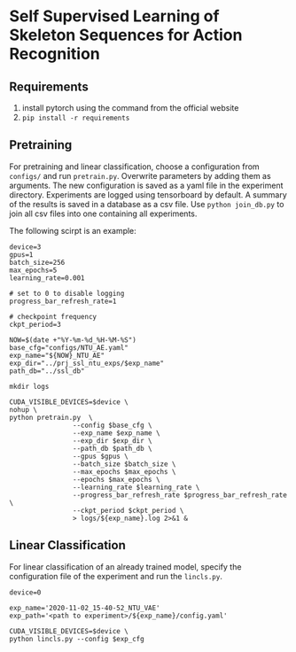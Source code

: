# Self Supervised Learning of Skeleton Sequences for Action Recognition

## Requirements

1. install pytorch using the command from the official website
2. `pip install -r requirements`
 

## Pretraining

For pretraining and linear classification, choose a configuration from `configs/` and run `pretrain.py`. Overwrite parameters by adding them as arguments. The new configuration is saved as a yaml file in the experiment directory. Experiments are logged using tensorboard by default. A summary of the results is saved in a database as a csv file. Use `python join_db.py` to join all csv files into one containing all experiments.

The following scirpt is an example:

```
device=3
gpus=1
batch_size=256
max_epochs=5
learning_rate=0.001

# set to 0 to disable logging
progress_bar_refresh_rate=1

# checkpoint frequency
ckpt_period=3

NOW=$(date +"%Y-%m-%d_%H-%M-%S")
base_cfg="configs/NTU_AE.yaml"
exp_name="${NOW}_NTU_AE"
exp_dir="../prj_ssl_ntu_exps/$exp_name"
path_db="../ssl_db"

mkdir logs

CUDA_VISIBLE_DEVICES=$device \
nohup \
python pretrain.py  \
                --config $base_cfg \
                --exp_name $exp_name \
                --exp_dir $exp_dir \
                --path_db $path_db \
                --gpus $gpus \
                --batch_size $batch_size \
                --max_epochs $max_epochs \
                --epochs $max_epochs \
                --learning_rate $learning_rate \
                --progress_bar_refresh_rate $progress_bar_refresh_rate \
                --ckpt_period $ckpt_period \
                > logs/${exp_name}.log 2>&1 &

```

## Linear Classification

For linear classification of an already trained model, specify the configuration file of the experiment and run the `lincls.py`.

```
device=0

exp_name='2020-11-02_15-40-52_NTU_VAE'
exp_path='<path to experiment>/${exp_name}/config.yaml'

CUDA_VISIBLE_DEVICES=$device \
python lincls.py --config $exp_cfg

```
